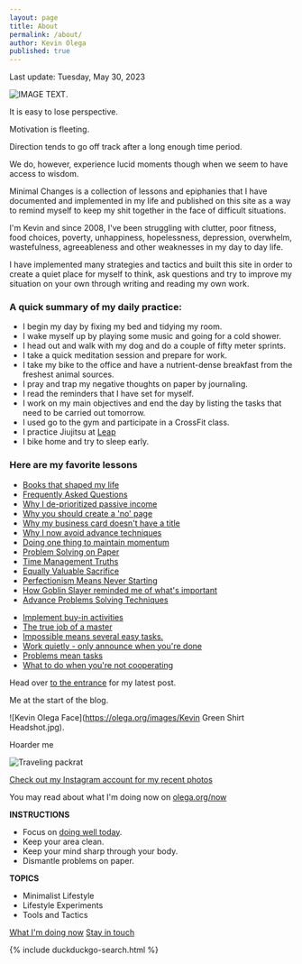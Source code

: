 ```yaml
---
layout: page
title: About
permalink: /about/
author: Kevin Olega
published: true
---
```

Last update: Tuesday, May 30, 2023

![IMAGE TEXT](https://kevinolega.com/img/Kevin.jpg).

It is easy to lose perspective.

Motivation is fleeting.

Direction tends to go off track after a long enough time period.

We do, however, experience lucid moments though when we seem to have access to wisdom.

Minimal Changes is a collection of lessons and epiphanies that I have documented and implemented in my life and published on this site as a way to remind myself to keep my shit together in the face of difficult situations.

I'm Kevin and since 2008, I've been struggling with clutter, poor fitness, food choices, poverty, unhappiness, hopelessness, depression, overwhelm, wastefulness, agreeableness and other weaknesses in my day to day life.

I have implemented many strategies and tactics and built this site in order to create a quiet place for myself to think, ask questions and try to improve my situation on your own through writing and reading my own work.

### A quick summary of my daily practice:

- I begin my day by fixing my bed and tidying my room.
- I wake myself up by playing some music and going for a cold shower.
- I head out and walk with my dog and do a couple of fifty meter sprints.
- I take a quick meditation session and prepare for work.
- I take my bike to the office and have a nutrient-dense breakfast from the freshest animal sources.
- I pray and trap my negative thoughts on paper by journaling.
- I read the reminders that I have set for myself.
- I work on my main objectives and end the day by listing the tasks that need to be carried out tomorrow.
- I used go to the gym and participate in a CrossFit class.
- I practice Jiujitsu at [Leap](https://instagram.com/olegajitsu)
- I bike home and try to sleep early.


### Here are my favorite lessons

+ [Books that shaped my life](https://minimalchanges.com/foundation-books)
+ [Frequently Asked Questions](https://minimalchanges.com/faq)
+ [Why I de-prioritized passive income](https://minimalchanges.com/passive-income-priority/)
+ [Why you should create a 'no' page](https://minimalchanges.com/no/)
+ [Why my business card doesn't have a title](https://minimalchanges.com/labels/)
+ [Why I now avoid advance techniques](https://minimalchanges.com/basics-work/)
+ [Doing one thing to maintain momentum](https://minimalchanges.com/nozero/)
+ [Problem Solving on Paper](https://minimalchanges.com/psp/)
+ [Time Management Truths](https://minimalchanges.com/tmt/)
+ [Equally Valuable Sacrifice](https://minimalchanges.com/equal-sacrifice/)
+ [Perfectionism Means Never Starting](https://minimalchanges.com/imperfectly-initiated/)
+ [How Goblin Slayer reminded me of what's important](https://minimalchanges.com/goblin-slayer/)
+ [Advance Problems Solving Techniques](https://minimalchanges.com/aps/)
- [Implement buy-in activities](https://minimalchanges.com/buy-in/)
- [The true job of a master](https://minimalchanges.com/master-job/)
- [Impossible means several easy tasks.](https://minimalchanges.com/impossible-easy/)
- [Work quietly - only announce when you're done](https://minimalchanges.com/work-quietly/)
- [Problems mean tasks](https://minimalchanges.com/problem-tasks/)
- [What to do when you're not cooperating](https://minimalchanges.com/resistance/)


Head over [to the entrance](http://minimalchanges.com) for my latest post.

Me at the start of the blog.

![Kevin Olega Face](https://olega.org/images/Kevin Green Shirt Headshot.jpg).


Hoarder me

![Traveling packrat](http://farm5.static.flickr.com/4125/5053684332_03598716ae.jpg) 

[Check out my Instagram account for my recent photos](https://www.instagram.com/kevinolega/)

You may read about what I'm doing now on [olega.org/now](https://olega.org/now)

**INSTRUCTIONS**

- Focus on [doing well today](https://minimalchanges.com/dwt).
- Keep your area clean.
- Keep your mind sharp through your body.
- Dismantle problems on paper.

**TOPICS**

- Minimalist Lifestyle
- Lifestyle Experiments
- Tools and Tactics

<!-- notes -->

[What I'm doing now](https://olega.org/now)
[Stay in touch](https://sendfox.com/kevinolega)


{% include duckduckgo-search.html %}
